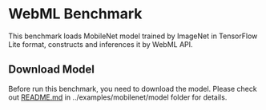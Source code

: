 WebML Benchmark
======
This benchmark loads MobileNet model trained by ImageNet in TensorFlow Lite format, constructs and inferences it by WebML API.

Download Model
-----------
Before run this benchmark, you need to download the model. Please check out [README.md](../examples/mobilenet/model/README.md) in ../examples/mobilenet/model folder for details.
